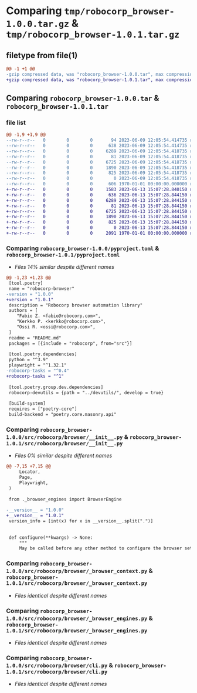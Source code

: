 # Comparing `tmp/robocorp_browser-1.0.0.tar.gz` & `tmp/robocorp_browser-1.0.1.tar.gz`

## filetype from file(1)

```diff
@@ -1 +1 @@
-gzip compressed data, was "robocorp_browser-1.0.0.tar", max compression
+gzip compressed data, was "robocorp_browser-1.0.1.tar", max compression
```

## Comparing `robocorp_browser-1.0.0.tar` & `robocorp_browser-1.0.1.tar`

### file list

```diff
@@ -1,9 +1,9 @@
--rw-r--r--   0        0        0       94 2023-06-09 12:05:54.414735 robocorp_browser-1.0.0/README.md
--rw-r--r--   0        0        0      638 2023-06-09 12:05:54.414735 robocorp_browser-1.0.0/pyproject.toml
--rw-r--r--   0        0        0     6289 2023-06-09 12:05:54.418735 robocorp_browser-1.0.0/src/robocorp/browser/__init__.py
--rw-r--r--   0        0        0       81 2023-06-09 12:05:54.418735 robocorp_browser-1.0.0/src/robocorp/browser/__main__.py
--rw-r--r--   0        0        0     6725 2023-06-09 12:05:54.418735 robocorp_browser-1.0.0/src/robocorp/browser/_browser_context.py
--rw-r--r--   0        0        0     1890 2023-06-09 12:05:54.418735 robocorp_browser-1.0.0/src/robocorp/browser/_browser_engines.py
--rw-r--r--   0        0        0      825 2023-06-09 12:05:54.418735 robocorp_browser-1.0.0/src/robocorp/browser/cli.py
--rw-r--r--   0        0        0        0 2023-06-09 12:05:54.418735 robocorp_browser-1.0.0/src/robocorp/browser/py.typed
--rw-r--r--   0        0        0      606 1970-01-01 00:00:00.000000 robocorp_browser-1.0.0/PKG-INFO
+-rw-r--r--   0        0        0     1583 2023-06-13 15:07:28.840150 robocorp_browser-1.0.1/README.md
+-rw-r--r--   0        0        0      636 2023-06-13 15:07:28.844150 robocorp_browser-1.0.1/pyproject.toml
+-rw-r--r--   0        0        0     6289 2023-06-13 15:07:28.844150 robocorp_browser-1.0.1/src/robocorp/browser/__init__.py
+-rw-r--r--   0        0        0       81 2023-06-13 15:07:28.844150 robocorp_browser-1.0.1/src/robocorp/browser/__main__.py
+-rw-r--r--   0        0        0     6725 2023-06-13 15:07:28.844150 robocorp_browser-1.0.1/src/robocorp/browser/_browser_context.py
+-rw-r--r--   0        0        0     1890 2023-06-13 15:07:28.844150 robocorp_browser-1.0.1/src/robocorp/browser/_browser_engines.py
+-rw-r--r--   0        0        0      825 2023-06-13 15:07:28.844150 robocorp_browser-1.0.1/src/robocorp/browser/cli.py
+-rw-r--r--   0        0        0        0 2023-06-13 15:07:28.844150 robocorp_browser-1.0.1/src/robocorp/browser/py.typed
+-rw-r--r--   0        0        0     2091 1970-01-01 00:00:00.000000 robocorp_browser-1.0.1/PKG-INFO
```

### Comparing `robocorp_browser-1.0.0/pyproject.toml` & `robocorp_browser-1.0.1/pyproject.toml`

 * *Files 14% similar despite different names*

```diff
@@ -1,23 +1,23 @@
 [tool.poetry]
 name = "robocorp-browser"
-version = "1.0.0"
+version = "1.0.1"
 description = "Robocorp browser automation library"
 authors = [
 	"Fabio Z. <fabio@robocorp.com>",
 	"Kerkko P. <kerkko@robocorp.com>",
 	"Ossi R. <ossi@robocorp.com>",
 ]
 readme = "README.md"
 packages = [{include = "robocorp", from="src"}]
 
 [tool.poetry.dependencies]
 python = "^3.9"
 playwright = "^1.32.1"
-robocorp-tasks = "^0.4"
+robocorp-tasks = "^1"
 
 [tool.poetry.group.dev.dependencies]
 robocorp-devutils = {path = "../devutils/", develop = true}
 
 [build-system]
 requires = ["poetry-core"]
 build-backend = "poetry.core.masonry.api"
```

### Comparing `robocorp_browser-1.0.0/src/robocorp/browser/__init__.py` & `robocorp_browser-1.0.1/src/robocorp/browser/__init__.py`

 * *Files 0% similar despite different names*

```diff
@@ -7,15 +7,15 @@
     Locator,
     Page,
     Playwright,
 )
 
 from ._browser_engines import BrowserEngine
 
-__version__ = "1.0.0"
+__version__ = "1.0.1"
 version_info = [int(x) for x in __version__.split(".")]
 
 
 def configure(**kwargs) -> None:
     """
     May be called before any other method to configure the browser settings.
```

### Comparing `robocorp_browser-1.0.0/src/robocorp/browser/_browser_context.py` & `robocorp_browser-1.0.1/src/robocorp/browser/_browser_context.py`

 * *Files identical despite different names*

### Comparing `robocorp_browser-1.0.0/src/robocorp/browser/_browser_engines.py` & `robocorp_browser-1.0.1/src/robocorp/browser/_browser_engines.py`

 * *Files identical despite different names*

### Comparing `robocorp_browser-1.0.0/src/robocorp/browser/cli.py` & `robocorp_browser-1.0.1/src/robocorp/browser/cli.py`

 * *Files identical despite different names*

